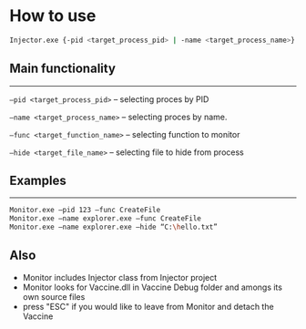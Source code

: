 # How to use
```bash
Injector.exe {-pid <target_process_pid> | -name <target_process_name>} {-func <target_function_name> | -hide <target_file_name | -func <target_function_name> -hide <target_file_name>}
```


## Main functionality
____
```–pid <target_process_pid>``` – selecting proces by PID

```–name <target_process_name>``` – selecting proces by name.

```–func <target_function_name>``` – selecting function to monitor

```–hide <target_file_name>``` – selecting file to hide from process


## Examples
_____
```bash
Monitor.exe –pid 123 –func CreateFile
Monitor.exe –name explorer.exe –func CreateFile
Monitor.exe –name explorer.exe –hide “C:\hello.txt”
```

## Also
- Monitor includes Injector class from Injector project
- Monitor looks for Vaccine.dll in Vaccine Debug folder and amongs its own source files
- press "ESC" if you would like to leave from Monitor and detach the Vaccine
